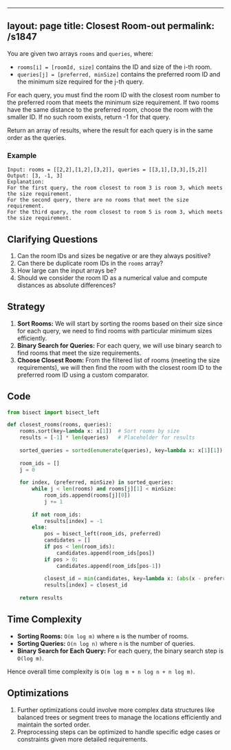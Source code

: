 
---
layout: page
title:  Closest Room-out
permalink: /s1847
---

You are given two arrays `rooms` and `queries`, where:
- `rooms[i] = [roomId, size]` contains the ID and size of the i-th room.
- `queries[j] = [preferred, minSize]` contains the preferred room ID and the minimum size required for the j-th query.

For each query, you must find the room ID with the closest room number to the preferred room that meets the minimum size requirement. If two rooms have the same distance to the preferred room, choose the room with the smaller ID. If no such room exists, return -1 for that query.

Return an array of results, where the result for each query is in the same order as the queries.

### Example

```text
Input: rooms = [[2,2],[1,2],[3,2]], queries = [[3,1],[3,3],[5,2]]
Output: [3, -1, 3]
Explanation:
For the first query, the room closest to room 3 is room 3, which meets the size requirement.
For the second query, there are no rooms that meet the size requirement.
For the third query, the room closest to room 5 is room 3, which meets the size requirement.
```

## Clarifying Questions

1. Can the room IDs and sizes be negative or are they always positive? 
2. Can there be duplicate room IDs in the `rooms` array?
3. How large can the input arrays be?
4. Should we consider the room ID as a numerical value and compute distances as absolute differences?

## Strategy

1. **Sort Rooms:** We will start by sorting the rooms based on their size since for each query, we need to find rooms with particular minimum sizes efficiently.
2. **Binary Search for Queries:** For each query, we will use binary search to find rooms that meet the size requirements.
3. **Choose Closest Room:** From the filtered list of rooms (meeting the size requirements), we will then find the room with the closest room ID to the preferred room ID using a custom comparator.

## Code

```python
from bisect import bisect_left

def closest_rooms(rooms, queries):
    rooms.sort(key=lambda x: x[1])  # Sort rooms by size
    results = [-1] * len(queries)   # Placeholder for results
    
    sorted_queries = sorted(enumerate(queries), key=lambda x: x[1][1])  # Sort queries based on minSize
    
    room_ids = []
    j = 0
    
    for index, (preferred, minSize) in sorted_queries:
        while j < len(rooms) and rooms[j][1] < minSize:
            room_ids.append(rooms[j][0])
            j += 1
        
        if not room_ids:
            results[index] = -1
        else:
            pos = bisect_left(room_ids, preferred)
            candidates = []
            if pos < len(room_ids):
                candidates.append(room_ids[pos])
            if pos > 0:
                candidates.append(room_ids[pos-1])
            
            closest_id = min(candidates, key=lambda x: (abs(x - preferred), x))
            results[index] = closest_id            
    
    return results
```

## Time Complexity

- **Sorting Rooms:** `O(m log m)` where `m` is the number of rooms.
- **Sorting Queries:** `O(n log n)` where `n` is the number of queries.
- **Binary Search for Each Query:** For each query, the binary search step is `O(log m)`.

Hence overall time complexity is `O(m log m + n log n + n log m)`.

## Optimizations

1. Further optimizations could involve more complex data structures like balanced trees or segment trees to manage the locations efficiently and maintain the sorted order.
2. Preprocessing steps can be optimized to handle specific edge cases or constraints given more detailed requirements.